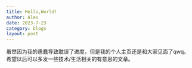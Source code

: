 ```yaml
---
title: Hello,World!
author: Alex
date: 2023-7-23
category: blogs
layout: post
---
```


虽然因为我的愚蠢导致耽误了进度，但是我的个人主页还是和大家见面了qwq。希望以后可以多发一些技术/生活相关的有意思的文章。